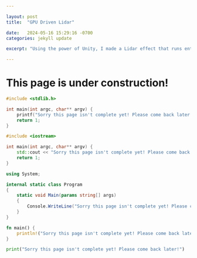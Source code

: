 ```yaml
---

layout: post
title:  "GPU Driven Lidar"

date:   2024-05-16 15:29:16 -0700
categories: jekyll update

excerpt: "Using the power of Unity, I made a Lidar effect that runs entirely on the GPU!"

---
```


<h1 class="centered">
    This page is under construction!
</h1>

```c
#include <stdlib.h>

int main(int argc, char** argv) {
    printf("Sorry this page isn't complete yet! Please come back later!\n");
    return 1;
}
```

```c++
#include <iostream>

int main(int argc, char** argv) {
    std::cout << "Sorry this page isn't complete yet! Please come back later!" << std::endl;
    return 1;
}
```

```c#
using System;

internal static class Program 
{
    static void Main(params string[] args) 
    {
        Console.WriteLine("Sorry this page isn't complete yet! Please come back later!");
    }
}
```

```rust
fn main() {
    println!("Sorry this page isn't complete yet! Please come back later!");
}
```

```py
print("Sorry this page isn't complete yet! Please come back later!")
```